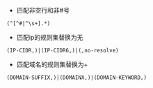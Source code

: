 - 匹配非空行和非#号
```
(^[^#|^\s+].*)
```
- 匹配ip的规则集替换为无
```
(IP-CIDR,)|(IP-CIDR6,)|(,no-resolve)
```
- 匹配域名的规则集替换为+
```
(DOMAIN-SUFFIX,)|(DOMAINX,)|(DOMAIN-KEYWORD,)
```
